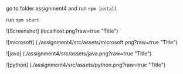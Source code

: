go to folder assignment4 and run `npm install`

run `npm start`

![Screenshot] (localhost.png?raw=true "Title")


![microsoft] (./assignment4/src/assets/microsoft.png?raw=true "Title")

![java] (./assignment4/src/assets/java.png?raw=true "Title")

![python] (./assignment4/src/assets/python.png?raw=true "Title")
